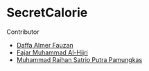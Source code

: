 # SecretCalorie

Contributor
- [Daffa Almer Fauzan](https://github.com/daffaalmerf "Daffa Almer Fauzan")
- [Fajar Muhammad Al-Hijri](https://github.com/fajarmuhamad616 "Fajar Muhammad Al-Hijri")
- [Muhammad Raihan Satrio Putra Pamungkas](https://github.com/satrio-pamungkas "Muhammad Raihan Satrio Putra Pamungkas")

